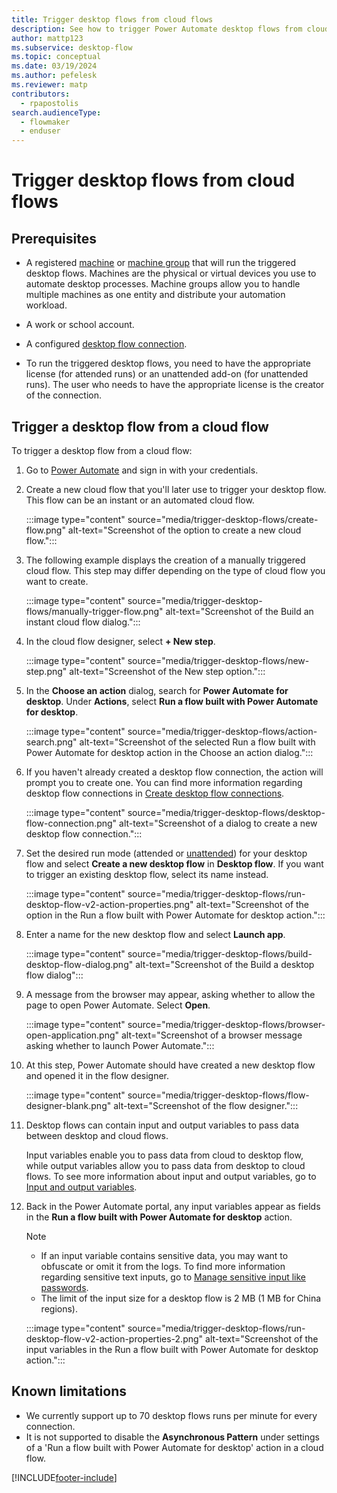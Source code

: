 ```yaml
---
title: Trigger desktop flows from cloud flows
description: See how to trigger Power Automate desktop flows from cloud flows.
author: mattp123
ms.subservice: desktop-flow
ms.topic: conceptual
ms.date: 03/19/2024
ms.author: pefelesk
ms.reviewer: matp
contributors:
  - rpapostolis
search.audienceType: 
  - flowmaker
  - enduser
---
```


# Trigger desktop flows from cloud flows

## Prerequisites

- A registered [machine](manage-machines.md) or [machine group](manage-machine-groups.md) that will run the triggered desktop flows. Machines are the physical or virtual devices you use to automate desktop processes. Machine groups allow you to handle multiple machines as one entity and distribute your automation workload.

- A work or school account.

- A configured [desktop flow connection](desktop-flow-connections.md).

- To run the triggered desktop flows, you need to have the appropriate license (for attended runs) or an unattended add-on (for unattended runs). The user who needs to have the appropriate license is the creator of the connection.
  

## Trigger a desktop flow from a cloud flow

To trigger a desktop flow from a cloud flow:

1. Go to [Power Automate](https://make.powerautomate.com) and sign in with your credentials.

1. Create a new cloud flow that you'll later use to trigger your desktop flow. This flow can be an instant or an automated cloud flow.

    :::image type="content" source="media/trigger-desktop-flows/create-flow.png" alt-text="Screenshot of the option to create a new cloud flow.":::

1. The following example displays the creation of a manually triggered cloud flow. This step may differ depending on the type of cloud flow you want to create.

    :::image type="content" source="media/trigger-desktop-flows/manually-trigger-flow.png" alt-text="Screenshot of the Build an instant cloud flow dialog.":::

1. In the cloud flow designer, select **+ New step**.

    :::image type="content" source="media/trigger-desktop-flows/new-step.png" alt-text="Screenshot of the New step option.":::

1. In the **Choose an action** dialog, search for **Power Automate for desktop**. Under **Actions**, select **Run a flow built with Power Automate for desktop**.

    :::image type="content" source="media/trigger-desktop-flows/action-search.png" alt-text="Screenshot of the selected Run a flow built with Power Automate for desktop action in the Choose an action dialog.":::

1. If you haven't already created a desktop flow connection, the action will prompt you to create one. You can find more information regarding desktop flow connections in [Create desktop flow connections](desktop-flow-connections.md).

    :::image type="content" source="media/trigger-desktop-flows/desktop-flow-connection.png" alt-text="Screenshot of a dialog to create a new desktop flow connection.":::

1. Set the desired run mode (attended or [unattended](run-unattended-desktop-flows.md)) for your desktop flow and select **Create a new desktop flow** in **Desktop flow**. If you want to trigger an existing desktop flow, select its name instead.

    :::image type="content" source="media/trigger-desktop-flows/run-desktop-flow-v2-action-properties.png" alt-text="Screenshot of the option in the Run a flow built with Power Automate for desktop action.":::

1. Enter a name for the new desktop flow and select **Launch app**.

   :::image type="content" source="media/trigger-desktop-flows/build-desktop-flow-dialog.png" alt-text="Screenshot of the Build a desktop flow dialog":::

1. A message from the browser may appear, asking whether to allow the page to open Power Automate. Select **Open**.

    :::image type="content" source="media/trigger-desktop-flows/browser-open-application.png" alt-text="Screenshot of a browser message asking whether to launch Power Automate.":::

1. At this step,  Power Automate should have created a new desktop flow and opened it in the flow designer.

    :::image type="content" source="media/trigger-desktop-flows/flow-designer-blank.png" alt-text="Screenshot of the flow designer.":::

1. Desktop flows can contain input and output variables to pass data between desktop and cloud flows.

    Input variables enable you to pass data from cloud to desktop flow, while output variables allow you to pass data from desktop to cloud flows. To see more information about input and output variables, go to [Input and output variables](manage-variables.md#input-and-output-variables).

1. Back in the Power Automate portal, any input variables appear as fields in the **Run a flow built with Power Automate for desktop** action.

   > [!NOTE]
   >
   > - If an input variable contains sensitive data, you may want to obfuscate or omit it from the logs. To find more information regarding sensitive text inputs, go to [Manage sensitive input like passwords](../how-tos-use-sensitive-input.md).
   > - The limit of the input size for a desktop flow is 2 MB (1 MB for China regions).

    :::image type="content" source="media/trigger-desktop-flows/run-desktop-flow-v2-action-properties-2.png" alt-text="Screenshot of the input variables in the Run a flow built with Power Automate for desktop action.":::

## Known limitations

- We currently support up to 70 desktop flows runs per minute for every connection.
- It is not supported to disable the **Asynchronous Pattern** under settings of a 'Run a flow built with Power Automate for desktop' action in a cloud flow.

[!INCLUDE[footer-include](../includes/footer-banner.md)]
